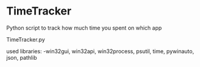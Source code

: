 # TimeTracker
Python script to track how much time you spent on which app

TimeTracker.py 

used libraries:
-win32gui, win32api, win32process, psutil, time, pywinauto, json, pathlib
